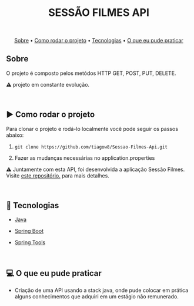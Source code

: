 <h1 align="center"> SESSÃO FILMES API </h1>

<br />

<p align="center">
 <a href="#sobre">Sobre</a> •
 <a href="#rodarProjeto">Como rodar o projeto</a> •
 <a href="#tecnologias">Tecnologias</a> • 
 <a href="#aprendizado">O que eu pude praticar</a>  
</p>


<h2 id="sobreeee">Sobre</h2>



O projeto é composto pelos metódos HTTP GET, POST, PUT, DELETE. 

⚠  projeto em constante evolução. 

<br />

<h2 id="rodarProjeto">▶ Como rodar o projeto</h2>
Para clonar o projeto e rodá-lo localmente você pode seguir os passos abaixo:

1. `git clone https://github.com/tiagow8/Sessao-Filmes-Api.git`

2. Fazer as mudanças necessárias no application.properties

⚠  Juntamente com esta API, foi desenvolvida a aplicação Sessão Filmes. Visite [este repositório.](https://github.com/tiagow8/Sessao-Filmes-Crud.git) para mais detalhes. 

<br />

<h2 id="tecnologias">🚀 Tecnologias</h2>

* [Java](https://www.java.com/pt-BR/)

* [Spring Boot](https://spring.io/projects/spring-boot)

* [Spring Tools](https://spring.io/tools)

<br />

<h2 id="aprendizado">💻 O que eu pude praticar</h2>

* Criação de uma API usando a stack java, onde pude colocar em prática alguns conhecimentos que adquiri em um estágio não remunerado.

<br />


